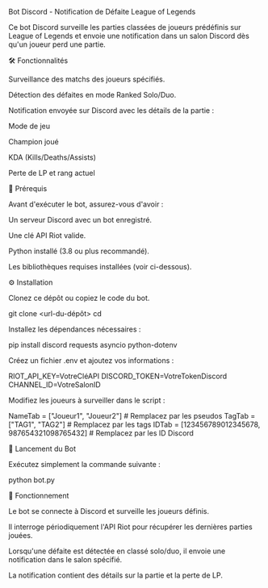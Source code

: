 Bot Discord - Notification de Défaite League of Legends

Ce bot Discord surveille les parties classées de joueurs prédéfinis sur League of Legends et envoie une notification dans un salon Discord dès qu'un joueur perd une partie.

🛠 Fonctionnalités

Surveillance des matchs des joueurs spécifiés.

Détection des défaites en mode Ranked Solo/Duo.

Notification envoyée sur Discord avec les détails de la partie :

Mode de jeu

Champion joué

KDA (Kills/Deaths/Assists)

Perte de LP et rang actuel

📌 Prérequis

Avant d'exécuter le bot, assurez-vous d'avoir :

Un serveur Discord avec un bot enregistré.

Une clé API Riot valide.

Python installé (3.8 ou plus recommandé).

Les bibliothèques requises installées (voir ci-dessous).

⚙ Installation

Clonez ce dépôt ou copiez le code du bot.

git clone <url-du-dépôt>
cd <nom-du-dossier>

Installez les dépendances nécessaires :

pip install discord requests asyncio python-dotenv

Créez un fichier .env et ajoutez vos informations :

RIOT_API_KEY=VotreCléAPI
DISCORD_TOKEN=VotreTokenDiscord
CHANNEL_ID=VotreSalonID

Modifiez les joueurs à surveiller dans le script :

NameTab = ["Joueur1", "Joueur2"]  # Remplacez par les pseudos
TagTab = ["TAG1", "TAG2"]  # Remplacez par les tags
IDTab = [123456789012345678, 987654321098765432]  # Remplacez par les ID Discord

🚀 Lancement du Bot

Exécutez simplement la commande suivante :

python bot.py

📝 Fonctionnement

Le bot se connecte à Discord et surveille les joueurs définis.

Il interroge périodiquement l'API Riot pour récupérer les dernières parties jouées.

Lorsqu'une défaite est détectée en classé solo/duo, il envoie une notification dans le salon spécifié.

La notification contient des détails sur la partie et la perte de LP.
